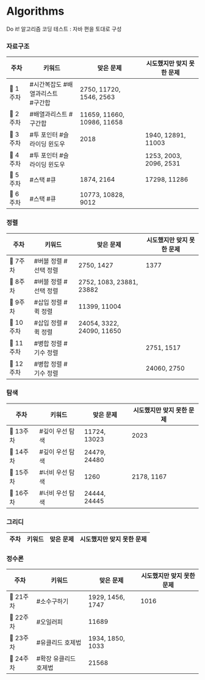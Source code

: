 # Algorithms

Do it! 알고리즘 코딩 테스트 : 자바 편을 토대로 구성


### 자료구조
|주차|키워드|맞은 문제|시도했지만 맞지 못한 문제|
|------|------|---------|---------|
|🚩 1주차               |#시간복잡도 #배열과리스트 <br>#구간합 |2750, 11720, 1546, 2563|
|🚩 2주차               |#배열과리스트 #구간합            |11659, 11660, 10986, 11658|
|🚩 3주차               |#투 포인터 #슬라이딩 윈도우  |2018|1940, 12891, 11003|
|🚩 4주차               |#투 포인터 #슬라이딩 윈도우      | |1253, 2003, 2096, 2531|
|🚩 5주차               |#스택 #큐                   |1874, 2164|17298, 11286|
|🚩 6주차               |#스택 #큐                       |10773, 10828, 9012|

### 정렬
|주차|키워드|맞은 문제|시도했지만 맞지 못한 문제|
|------|------|---------|---------|
|🚩 7주차               |#버블 정렬 #선택 정렬        |2750, 1427|1377|
|🚩 8주차               |#버블 정렬 #선택 정렬        |2752, 1083, 23881, 23882|    
|🚩 9주차               | #삽입 정렬 #퀵 정렬         | 11399, 11004|
|🚩 10주차              | #삽입 정렬 #퀵 정렬         | 24054, 3322, 24090, 11650|
|🚩 11주차               | #병합 정렬 #기수 정렬         | |2751, 1517|
|🚩 12주차               | #병합 정렬 #기수 정렬         | |24060, 2750|

### 탐색
|주차|키워드|맞은 문제|시도했지만 맞지 못한 문제|
|------|------|---------|---------|
|🚩 13주차               |#깊이 우선 탐색        |11724, 13023|  2023
|🚩 14주차               |#깊이 우선 탐색        |24479, 24480| 
|🚩 15주차               |#너비 우선 탐색        |1260|2178, 1167
|🚩 16주차              |#너비 우선 탐색        |24444, 24445| 

### 그리디
|주차|키워드|맞은 문제|시도했지만 맞지 못한 문제|
|------|------|---------|---------|


### 정수론
|주차|키워드|맞은 문제|시도했지만 맞지 못한 문제|
|------|------|---------|---------|
|🚩 21주차               |#소수구하기       |1929, 1456, 1747|  1016
|🚩 22주차               |#오일러피        |11689| 
|🚩 23주차               |#유클리드 호제법        |1934, 1850, 1033|
|🚩 24주차              |#확장 유클리드 호제법       |21568| 


